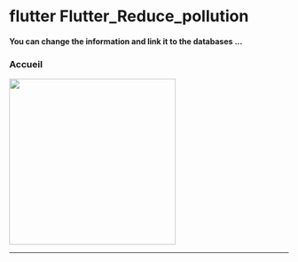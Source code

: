 <h1> flutter Flutter_Reduce_pollution </h1> 

<h4> You can change the information and link it to the databases ...</h4>
<h3>Accueil</h3>
<img src="https://github.com/abenkoula71/flutter-food-pizza-dominos/blob/main/Screenshot_1643401922.png" width="300" />
<hr>
